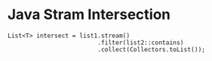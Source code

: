 Java Stram Intersection
=======================

```
List<T> intersect = list1.stream()
                         .filter(list2::contains)
                         .collect(Collectors.toList());
```
